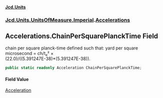 #### [Jcd.Units](index.md 'index')
### [Jcd.Units.UnitsOfMeasure.Imperial](Jcd.Units.UnitsOfMeasure.Imperial.md 'Jcd.Units.UnitsOfMeasure.Imperial').[Accelerations](Accelerations.md 'Jcd.Units.UnitsOfMeasure.Imperial.Accelerations')

## Accelerations.ChainPerSquarePlanckTime Field

chain per square planck-time defined such that: yard per square microsecond = ch/tₚ² ×  
(22.0)/((5.391247E-38)*(5.391247E-38)).

```csharp
public static readonly Acceleration ChainPerSquarePlanckTime;
```

#### Field Value
[Acceleration](Acceleration.md 'Jcd.Units.UnitTypes.Acceleration')
